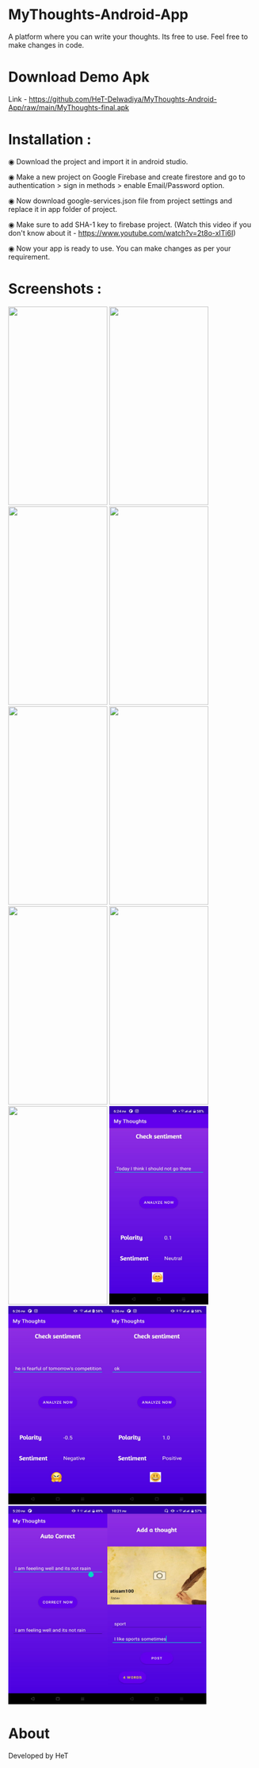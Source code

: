 # MyThoughts-Android-App
 A platform where you can write your thoughts. Its free to use. Feel free to make changes in code.
 
# Download Demo Apk
 Link - https://github.com/HeT-Delwadiya/MyThoughts-Android-App/raw/main/MyThoughts-final.apk

# Installation :
◉ Download the project and import it in android studio.

◉ Make a new project on Google Firebase and create firestore and go to authentication > sign in methods > enable Email/Password option.

◉ Now download google-services.json file from project settings and replace it in app folder of project.

◉ Make sure to add SHA-1 key to firebase project. (Watch this video if you don't know about it - https://www.youtube.com/watch?v=2t8o-xITi6I)

◉ Now your app is ready to use. You can make changes as per your requirement.

# Screenshots :
<img src="https://user-images.githubusercontent.com/69249105/123921721-f26c9b80-d9a4-11eb-91d5-67b9f8c58f78.png" data-canonical-src="https://user-images.githubusercontent.com/69249105/123921721-f26c9b80-d9a4-11eb-91d5-67b9f8c58f78.png" width="200" height="400" /> <img src="https://user-images.githubusercontent.com/69249105/123921773-fef0f400-d9a4-11eb-9960-5420b7a6e8b9.png" data-canonical-src="https://user-images.githubusercontent.com/69249105/123921773-fef0f400-d9a4-11eb-9960-5420b7a6e8b9.png" width="200" height="400" /> <img src="https://user-images.githubusercontent.com/69249105/123921791-031d1180-d9a5-11eb-99c8-aec8965c66cd.png" data-canonical-src="https://user-images.githubusercontent.com/69249105/123921791-031d1180-d9a5-11eb-99c8-aec8965c66cd.png" width="200" height="400" /> <img src="https://user-images.githubusercontent.com/69249105/123921797-057f6b80-d9a5-11eb-97f4-441df9dc4114.png" data-canonical-src="https://user-images.githubusercontent.com/69249105/123921797-057f6b80-d9a5-11eb-97f4-441df9dc4114.png" width="200" height="400" /> <img src="https://user-images.githubusercontent.com/69249105/123921810-087a5c00-d9a5-11eb-855c-d4d9889ff64b.png" data-canonical-src="https://user-images.githubusercontent.com/69249105/123921810-087a5c00-d9a5-11eb-855c-d4d9889ff64b.png" width="200" height="400" /> <img src="https://user-images.githubusercontent.com/69249105/123921821-0adcb600-d9a5-11eb-85c6-537c8bb31325.png" data-canonical-src="https://user-images.githubusercontent.com/69249105/123921821-0adcb600-d9a5-11eb-85c6-537c8bb31325.png" width="200" height="400" /> <img src="https://user-images.githubusercontent.com/69249105/123921830-0dd7a680-d9a5-11eb-8e2f-573a78dd207b.png" data-canonical-src="https://user-images.githubusercontent.com/69249105/123921830-0dd7a680-d9a5-11eb-8e2f-573a78dd207b.png" width="200" height="400" /> <img src="https://user-images.githubusercontent.com/69249105/123921837-103a0080-d9a5-11eb-8269-eeabbdf75cea.png" data-canonical-src="https://user-images.githubusercontent.com/69249105/123921837-103a0080-d9a5-11eb-8269-eeabbdf75cea.png" width="200" height="400" /> <img src="https://user-images.githubusercontent.com/69249105/123921853-14661e00-d9a5-11eb-9768-fae965402c9b.png" data-canonical-src="https://user-images.githubusercontent.com/69249105/123921853-14661e00-d9a5-11eb-9768-fae965402c9b.png" width="200" height="400" />
<img src="https://github.com/CS334SEECS/MyThoughts-Android-App/blob/main/1.jpg" data-canonical-src="https://github.com/CS334SEECS/MyThoughts-Android-App/blob/main/1.jpg" width="200" height="400" /><img src="https://github.com/CS334SEECS/MyThoughts-Android-App/blob/main/2.jpg" data-canonical-src="https://github.com/CS334SEECS/MyThoughts-Android-App/blob/main/2.jpg" width="200" height="400" /><img src="https://github.com/CS334SEECS/MyThoughts-Android-App/blob/main/3.jpg" data-canonical-src="https://github.com/CS334SEECS/MyThoughts-Android-App/blob/main/3.jpg" width="200" height="400" /><br><img src="https://github.com/CS334SEECS/MyThoughts-Android-App/blob/main/4.jpg" data-canonical-src="https://github.com/CS334SEECS/MyThoughts-Android-App/blob/main/4.jpg" width="200" height="400" /><img src="https://github.com/CS334SEECS/MyThoughts-Android-App/blob/main/5.jpg" data-canonical-src="https://github.com/CS334SEECS/MyThoughts-Android-App/blob/main/5.jpg" width="200" height="400" />


# About 
Developed by HeT
